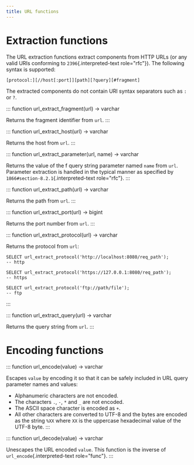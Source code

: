 ```yaml
---
title: URL functions
---
```


# Extraction functions

The URL extraction functions extract components from HTTP URLs (or any
valid URIs conforming to `2396`{.interpreted-text role="rfc"}). The
following syntax is supported:

``` text
[protocol:][//host[:port]][path][?query][#fragment]
```

The extracted components do not contain URI syntax separators such as
`:` or `?`.

::: function
url_extract_fragment(url) -\> varchar

Returns the fragment identifier from `url`.
:::

::: function
url_extract_host(url) -\> varchar

Returns the host from `url`.
:::

::: function
url_extract_parameter(url, name) -\> varchar

Returns the value of the f query string parameter named `name` from
`url`. Parameter extraction is handled in the typical manner as
specified by `1866#section-8.2.1`{.interpreted-text role="rfc"}.
:::

::: function
url_extract_path(url) -\> varchar

Returns the path from `url`.
:::

::: function
url_extract_port(url) -\> bigint

Returns the port number from `url`.
:::

::: function
url_extract_protocol(url) -\> varchar

Returns the protocol from `url`:

    SELECT url_extract_protocol('http://localhost:8080/req_path');
    -- http

    SELECT url_extract_protocol('https://127.0.0.1:8080/req_path');
    -- https

    SELECT url_extract_protocol('ftp://path/file');
    -- ftp
:::

::: function
url_extract_query(url) -\> varchar

Returns the query string from `url`.
:::

# Encoding functions

::: function
url_encode(value) -\> varchar

Escapes `value` by encoding it so that it can be safely included in URL
query parameter names and values:

-   Alphanumeric characters are not encoded.
-   The characters `.`, `-`, `*` and `_` are not encoded.
-   The ASCII space character is encoded as `+`.
-   All other characters are converted to UTF-8 and the bytes are
    encoded as the string `%XX` where `XX` is the uppercase hexadecimal
    value of the UTF-8 byte.
:::

::: function
url_decode(value) -\> varchar

Unescapes the URL encoded `value`. This function is the inverse of
`url_encode`{.interpreted-text role="func"}.
:::
